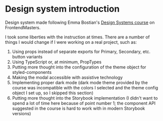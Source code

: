 # Design system introduction

Design system made following Emma Bostian's [Design Systems course](https://frontendmasters.com/courses/design-systems/) on FrontendMasters.

I took some liberties with the instruction at times. There are a number of things I would change if I were working on a real project, such as:

1. Using props instead of separate exports for Primary, Secondary, etc. button variants
2. Using TypeScript or, at minimum, PropTypes
3. Putting more thought into the configuration of the theme object for styled-components
4. Making the modal accessible with assistive technology
5. Implementing proper dark mode (dark mode theme provided by the course was incompatible with the colors I selected and the theme config object I set up, so I skipped this section)
6. Putting more thought into the Storybook implementation (I didn't want to spend a lot of time here because of point number 1; the component API suggested in the course is hard to work with in modern Storybook versions)
